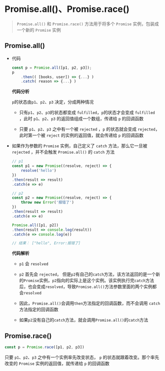 # Promise.all()、Promise.race()

> `Promise.all()` 和 `Promise.race()` 方法用于将多个 `Promise` 实例，包装成一个新的 `Promise` 实例

## Promise.all()

* 代码

	```JavaScript
	const p = Promise.all([p1, p2, p3]);
	p
		.then(( [books, user]) => {...} )
		.catch( reason => {...} )
	```

	**代码分析**

	`p`的状态由`p1`、`p2`、`p3` 决定，分成两种情况

	* 只有`p1`、`p2`、`p3`的状态都变成 `fulfilled`，`p`的状态才会变成 `fulfilled` ，此时 `p1`、`p2`、`p3` 的返回值组成一个数组，传递给 `p` 的回调函数

	* 只要 `p1`、`p2`、`p3` 之中有一个被 `rejected` ，`p` 的状态就会变成 `rejected`，此时第一个被 `reject` 的实例的返回值，就会传递给 `p` 的回调函数

* 如果作为参数的 `Promise` 实例，自己定义了 `catch` 方法，那么它一旦被 `rejected` ，并不会触发 `Promise.all()` 的 `catch` 方法

	```JavaScript
	// p1
	const p1 = new Promise((resolve, reject) => {
		resolve('hello')
	})
	.then(result => result)
	.catch(e => e)

	// p2
	const p2 = new Promise((resolve, reject) => {
		throw new Error('报错了')
	})
	.then(result => result)
	.catch(e => e)

	Promise.all([p1, p2])
	.then(result => console.log(result))
	.catch(e => console.log(e))
	
	// 结果： ["hello", Error:报错了]
	```	

	**代码解析**

	* `p1` 会 `resolved`

	* `p2` 首先会 `rejected`， 但是`p2`有自己的`catch`方法，该方法返回的是一个新的`Promise`实例，`p2`指向的实际上是这个实例。该实例执行完`catch`方法后，也会变成`resolved`，导致`Promise.all()`方法参数里面的两个实例都会`resolved`
	
	* 因此，`Promise.all()`会调用`then`方法指定的回调函数，而不会调用 `catch` 方法指定的回调函数

	* 如果`p2`没有自己的`catch`方法，就会调用`Promise.all()`的`catch`方法

## Promise.race()

```JavaScript
const p = Promise.race([p1, p2, p3])
```

只要 `p1`、`p2`、`p3` 之中有一个实例率先改变状态， `p` 的状态就跟着改变。那个率先改变的 `Promise` 实例的返回值，就传递给 `p` 的回调函数